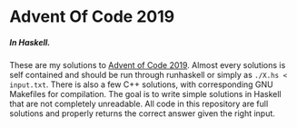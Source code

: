 # Advent Of Code 2019
##### In Haskell.

These are my solutions to [Advent of Code 2019](https://adventofcode.com/2019/).
Almost every solutions is self contained and should be run through runhaskell or simply as `./X.hs < input.txt`. There is also a few C++ solutions, with corresponding GNU Makefiles for compilation. The goal is to write simple solutions in Haskell that are not completely unreadable. All code in this repository are full solutions and properly returns the correct answer given the right input.
